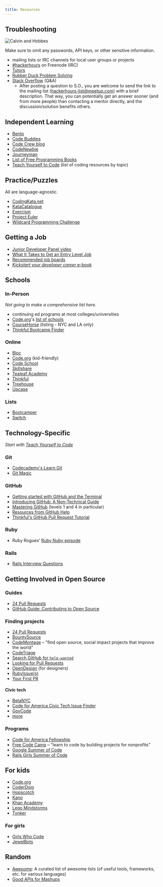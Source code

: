 ```yaml
---
title: Resources
---
```


## Troubleshooting

![Calvin and Hobbes](http://picayune.uclick.com/comics/ch/1995/ch950617.gif)

Make sure to omit any passwords, API keys, or other sensitive information.

* mailing lists or IRC channels for local user groups or projects
* [#hackerhours](https://webchat.freenode.net/?channels=hackerhours) on Freenode (IRC)
* [Tutors](tutors.html)
* [Rubber Duck Problem Solving](http://www.codinghorror.com/blog/2012/03/rubber-duck-problem-solving.html)
* [Stack Overflow](http://stackoverflow.com/) (Q&A)
    * After posting a question to S.O., you are welcome to send the link to the mailing list (hackerhours-list@meetup.com) with a brief description.  That way, you can potentially get an answer sooner (and from more people) than contacting a mentor directly, and the discussion/solution benefits others.

## Independent Learning

* [Bento](http://www.bento.io)
* [Code Buddies](http://codebuddies.org/?rc=hh)
* [Code Crew blog](http://blog.codecrew.co/)
* [CodeNewbie](http://www.codenewbie.org/)
* [Journeyman](https://plus.google.com/communities/113669203485569960566?cfem=1)
* [List of Free Programming Books](http://resrc.io/list/10/list-of-free-programming-books/)
* [Teach Yourself to Code](http://teachyourselftocode.com/) (list of coding resources by topic)

## Practice/Puzzles

All are language-agnostic.

* [CodingKata.net](http://codingkata.net/Katas)
* [KataCatalogue](http://codingdojo.org/cgi-bin/index.pl?KataCatalogue)
* [Exercism](http://exercism.io)
* [Project Euler](http://projecteuler.net)
* [Wildcard Programming Challenge](http://www.trywildcard.com/challenge)

## Getting a Job

* [Junior Developer Panel video](https://www.youtube.com/watch?v=xPY1uqq1cgk)
* [What It Takes to Get an Entry Level Job](http://www.onedayonejob.com/blog/what-it-takes-to-get-an-entry-level-job/)
* [Recommended job boards](https://gist.github.com/afeld/5201086)
* [*Kickstart your developer career* e-book](http://happybearsoftware.com/kickstart-your-developer-career)

## Schools

### In-Person

*Not going to make a comprehensive list here.*

* continuing ed programs at most colleges/universities
* [Code.org](http://www.code.org/)'s [list of schools](http://code.org/learn/local)
* [CourseHorse](http://coursehorse.com/) (listing - NYC and LA only)
* [Thinkful Bootcamp Finder](http://www.thinkful.com/bootcamps/)

### Online

* [Bloc](https://www.bloc.io)
* [Code.org](http://code.org/learn/beyond) (kid-friendly)
* [Code School](http://www.codeschool.com/)
* [Skillshare](http://www.skillshare.com/classes/?levels=2&school=technology)
* [Tealeaf Academy](http://www.gotealeaf.com)
* [Thinkful](https://www.thinkful.com/)
* [Treehouse](http://teamtreehouse.com/)
* [Upcase](https://upcase.com)

### Lists

* [Bootcamper](http://bootcamper.io/)
* [Switch](https://www.switchup.org/)

## Technology-Specific

*Start with [Teach Yourself to Code](http://teachyourselftocode.com/)*

### Git

* [Codecademy's Learn Git](https://www.codecademy.com/learn/learn-git)
* [Git Magic](http://www-cs-students.stanford.edu/~blynn/gitmagic/)

### GitHub

* [Getting started with GitHub and the Terminal](https://18f.gsa.gov/2015/03/03/how-to-use-github-and-the-terminal-a-guide/)
* [Introducing GitHub: A Non-Technical Guide](http://www.amazon.com/Introducing-GitHub-A-Non-Technical-Guide/dp/1491949740)
* [Mastering GitHub](https://www.codeschool.com/courses/mastering-github) (levels 1 and 4 in particular)
* [Resources from GitHub Help](https://help.github.com/articles/what-are-other-good-resources-for-learning-git-and-github)
* [Thinkful's GitHub Pull Request Tutorial](http://www.thinkful.com/learn/github-pull-request-tutorial/)

### Ruby

* Ruby Rogues' [Ruby Nuby episode](http://rubyrogues.com/090-rr-ruby-nuby-episode/)

### Rails

* [Rails Interview Questions](https://github.com/afeld/rails_interview_questions)

## Getting Involved in Open Source

### Guides

* [24 Pull Requests](http://24pullrequests.com/contributing)
* [GitHub Guide: Contributing to Open Source](https://guides.github.com/overviews/os-contributing/)

### Finding projects

* [24 Pull Requests](http://24pullrequests.com/)
* [BountySource](https://www.bountysource.com/)
* [CodeMontage](http://codemontage.com/) – "find open source, social impact projects that improve the world"
* [CodeTriage](http://www.codetriage.com/)
* [Search GitHub for `help-wanted`](https://github.com/search?o=desc&q=state%3Aopen+label%3A%22help+wanted%22&s=created&type=Issues&utf8=%E2%9C%93)
* [Looking for Pull Requests](http://www.lookingforpullrequests.com/)
* [OpenDesign](http://opendesign.io/) (for designers)
* [RubyIssue(s)](https://rubyissues.ongoodbits.com/)
* [Your First PR](https://twitter.com/yourfirstpr)

#### Civic tech

* [BetaNYC](https://talk.beta.nyc/c/devs-corner)
* [Code for America Civic Tech Issue Finder](https://www.codeforamerica.org/geeks/civicissues)
* [GovCode](https://www.govcode.org/)
* [more](https://github.com/osscommunity/starters/issues/2)

### Programs

* [Code for America Fellowship](http://www.codeforamerica.org/about/fellowship/)
* [Free Code Camp](http://www.freecodecamp.com/learn-to-code) – "learn to code by building projects for nonprofits"
* [Google Summer of Code](https://developers.google.com/open-source/soc/)
* [Rails Girls Summer of Code](http://railsgirlssummerofcode.org/)

## For kids

* [Code.org](https://code.org/)
* [CoderDojo](https://coderdojo.com/)
* [Hopscotch](https://www.gethopscotch.com/)
* [Kano](http://us.kano.me/)
* [Khan Academy](https://www.khanacademy.org/computing/)
* [Lego Mindstorms](http://mindstorms.lego.com)
* [Tynker](https://www.tynker.com/)

### For girls

* [Girls Who Code](http://girlswhocode.com/)
* [JewelBots](http://jewelbots.com/)

## Random

* [Awesome](https://github.com/sindresorhus/awesome): A curated list of awesome lists (of useful tools, frameworks, etc. for various languages)
* [Good APIs for Mashups](https://gist.github.com/afeld/4952991)
